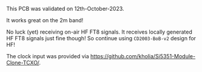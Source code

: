 This PCB was validated on 12th-October-2023.

It works great on the 2m band!

No luck (yet) receiving on-air HF FT8 signals. It receives locally generated
HF FT8 signals just fine though! So continue using `CD2003-BoB-v2` design for
HF!

The clock input was provided via https://github.com/kholia/Si5351-Module-Clone-TCXO/.
